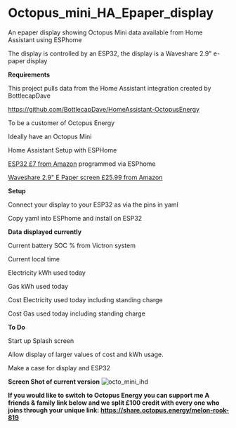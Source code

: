 # Octopus_mini_HA_Epaper_display

An epaper display showing Octopus Mini data available from Home Assistant using ESPhome

The display is controlled by an ESP32, the display is a Waveshare 2.9" e-paper display

**Requirements**

This project pulls data from the Home Assistant integration created by BottlecapDave

https://github.com/BottlecapDave/HomeAssistant-OctopusEnergy

To be a customer of Octopus Energy

Ideally have an Octopus Mini

Home Assistant Setup with ESPHome

[ESP32 £7 from Amazon](https://www.amazon.co.uk/dp/B071JR9WS9/?coliid=I22Y46Q1TSMUTG&colid=4TI88AT1TSQY&psc=1&ref_=list_c_wl_lv_ov_lig_dp_it) programmed  via ESPhome

[Waveshare 2.9" E Paper screen £25.99 from Amazon ](https://www.amazon.co.uk/dp/B071LGVVL1?psc=1&ref=ppx_yo2ov_dt_b_product_details)


**Setup**

Connect your display to your ESP32 as via the pins in yaml

Copy yaml into ESPhome and install on ESP32

**Data displayed currently**

Current battery SOC % from Victron system

Current local time

Electricity kWh used today

Gas kWh used today

Cost Electricity used today including standing charge

Cost Gas used today including standing charge

**To Do**

Start up Splash screen

Allow display of larger values of cost and kWh usage.

Make a case for display and ESP32 

**Screen Shot of current version**
![octo_mini_ihd](https://github.com/anothermort/Octopus_mini_HA_Epaper_display/assets/13786570/8ec0d6b5-a538-4f6d-b943-ccaa1fdc46f6)








**If you would like to switch to Octopus Energy you can support me
A friends & family link below and we split £100 credit with every one who joins through your unique link:
https://share.octopus.energy/melon-rook-819** 

